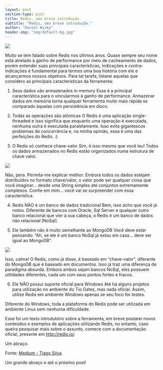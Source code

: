 ```yaml
---
layout: post
section-type: post
title: Redis, uma breve introdução
subtitle: "Redis, uma breve introdução."
author: "Daniel Wisky"
header-img: "img/default-bg.jpg"
---
```


<img src="https://cdn-images-1.medium.com/max/800/1*-k8uKbY8iAUxjNAaWwPMEA.png" />

Muito se tem falado sobre Redis nos últimos anos. Quase sempre seu nome está atrelado à ganho de performance por meio de cacheamento de dados, porém entender suas principais características, indicações e contra-indicações é fundamental para termos uma boa história com ele e alcançarmos nossos objetivos. Para tal tarefa, listarei aquelas que considero as principais características da ferramenta:

1. Seus dados são armazenados in memory
Essa é a principal característica para o vincularmos à ganho de performance. Armazenar dados em memória torna qualquer ferramenta muito mais rápida se comparado àquelas com persistência em disco.

2. Todas as operações são atômicas
O Redis é uma aplicação single-threaded e isso significa que enquanto uma operação é executada, nenhuma outra é executada paralelamente. Isso evita gigantescos problemas de concorrência e, na minha opinião, essa é uma das perfeições do Redis. :)

3. O Redis só conhece chave-valor
Sim, é isso mesmo que você leu! Todos os dados armazenados no Redis estão organizados numa estrutura de chave valor.

<img src="https://cdn-images-1.medium.com/max/800/0*BtQKeVoZdwPTtdIF.jpg" />

Não, pera. Permita-me explicar melhor: Embora todos os dados estejam distribuídos no formato chave/valor, o valor pode ser qualquer coisa que você imaginar… desde uma String simples até conjuntos extremamente complexos. Confie em mim… você vai se surpreender com essa característica.

4. Redis NÃO é um banco de dados tradicional
Bem, isso acho que você já notou. Diferente de bancos com Oracle, Sql Server e qualquer outro banco relacional que vier à sua cabeça, o Redis é um banco de dados não relacional (NoSql).

5. Ele também não é muito semelhante ao MongoDB
Você deve estar pensando: “Ah, se ele é um banco NoSql já estou em casa… deve ser igual ao MongoDB”.

<img src="https://cdn-images-1.medium.com/max/800/1*KSqpqaqxkZImuW3CiHyACQ.jpeg" />

Isso, calma! O Redis, como já disse, é baseado em “chave-valor”, diferente do MongoDB que é baseado em documentos. Isso já traz uma diferença de paradigma absurda. Embora ambos sejam bancos NoSql, eles possuem utilidades diferentes, cada um com seus pontos fortes e fracos.

6. Ele NÃO possui suporte oficial para Windows
Até há alguns projetos para utilização no ambiente do Tio Gates, mas nada oficial. Assim, utilize Redis em ambiente Windows apenas se seu foco for testes.

Diferente do Windows, toda a plataforma do Redis pode ser utilizada em ambiente Linux sem nenhuma dificuldade.

Esse foi um texto introdutório sobre a ferramenta, em breve postarei novos conteúdos e exemplos de aplicações utilizando Redis, no entanto, caso queira pesquisar mais sobre o assunto, comece com a documentação oficial, presente em http://redis.io/.

Um abraço.

Fonte:
<a href="https://medium.com/@prog.tiago/redis-uma-breve-introdu%C3%A7%C3%A3o-9ea19e61b8d9" target="\_blank">Medium - Tiago Silva</a>.

Um grande abraço e até o próximo post!
